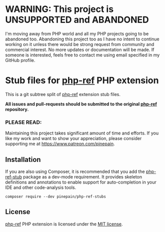 WARNING: This project is UNSUPPORTED and ABANDONED
==================================================

I'm moving away from PHP world and all my PHP projects going to be abandoned too. Abandoning this project too as I have no intent to continue working on it unless there would be strong request from community and commercial interest. No more updates or documentation will be made. If someone is interested, feels free to contact me using email specified in my GitHub profile.

# Stub files for [php-ref](https://github.com/pinepain/php-ref) PHP extension

This is a git subtree split of [php-ref](https://github.com/pinepain/php-ref) extension stub files.

**All issues and pull-requests should be submitted to the original [php-ref](https://github.com/pinepain/php-ref) repository.**

### PLEASE READ:

Maintaining this project takes significant amount of time and efforts.
If you like my work and want to show your appreciation, please consider supporting me at https://www.patreon.com/pinepain.

## Installation

If you are also using Composer, it is recommended that you add the [php-ref-stub](https://github.com/pinepain/php-ref-stubs)
package as a dev-mode requirement. It provides skeleton definitions and annotations to enable support for auto-completion
in your IDE and other code-analysis tools.

    composer require --dev pinepain/php-ref-stubs


## License

[php-ref](https://github.com/pinepain/php-ref) PHP extension is licensed under the [MIT license](http://opensource.org/licenses/MIT).
